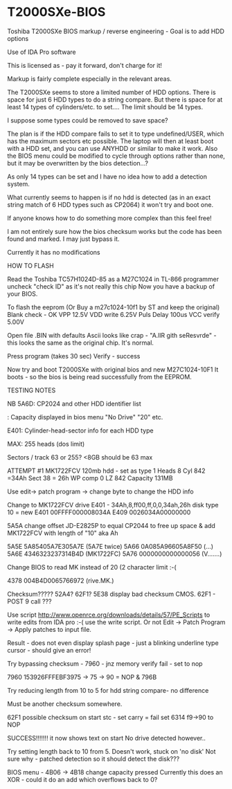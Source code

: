 # T2000SXe-BIOS
Toshiba T2000SXe BIOS markup / reverse engineering - Goal is to add HDD options

Use of IDA Pro software

This is licensed as - pay it forward, don't charge for it!

Markup is fairly complete especially in the relevant areas.

The T2000SXe seems to store a limited number of HDD options. There is space for just 6 HDD types to do a string compare. But there is space for at least 14 types of cylinders/etc. to set.... The limit should be 14 types.

I suppose some types could be removed to save space?

The plan is if the HDD compare fails to set it to type undefined/USER, which has the maximum sectors etc possible.
The laptop will then at least boot with a HDD set, and you can use ANYHDD or similar to make it work.
Also the BIOS menu could be modified to cycle through options rather than none, but it may be overwritten by the bios detection...?

As only 14 types can be set and I have no idea how to add a detection system.

What currently seems to happen is if no hdd is detected (as in an exact string match of 6 HDD types such as CP2064) it won't try and boot one.

If anyone knows how to do something more complex than this feel free!

I am not entirely sure how the bios checksum works but the code has been found and marked. I may just bypass it.

Currently it has no modifications





HOW TO FLASH

Read the Toshiba TC57H1024D-85 as a M27C1024 in TL-866 programmer
uncheck "check ID" as it's not really this chip
Now you have a backup of your BIOS.

To flash the eeprom
(Or Buy a m27c1024-10f1 by ST and keep the original)
Blank check - OK
VPP 12.5V
VDD write 6.25V
Puls Delay 100us
VCC verify 5.00V

Open file .BIN with defaults
Ascii looks like crap - "A.llR gith seResvrde" - this looks the same as the original chip. It's normal.

Press program (takes 30 sec)
Verify - success

Now try and boot T2000SXe with original bios and new M27C1024-10F1
It boots - so the bios is being read successfully from the EEPROM.






TESTING NOTES

NB 
5A6D: CP2024 and other HDD identifier list

: Capacity displayed in bios menu "No Drive" "20" etc.

E401: Cylinder-head-sector info for each HDD type


MAX: 255 heads (dos limit)

Sectors / track 63 or 255? <8GB should be 63  max


ATTEMPT #1
MK1722FCV 120mb hdd  - set as type 1
Heads   8 
Cyl     842 =34Ah
Sect    38 = 26h
WP comp 0
LZ      842
Capacity 131MB

Use edit-> patch program -> change byte to change the HDD info

Change to MK1722FCV drive
E401 - 34Ah,8,ff00,ff,0,0,34ah,26h disk type 10 = new
E401 00FFFF000008034A
E409 0026034A00000000

5A5A change offset JD-E2825P to equal CP2044 to free up space
& add MK1722FCV with length of "10" aka Ah

5A5E 5A85405A7E305A7E (5A7E twice)
5A66 0A085A96605A8F50 (...)
5A6E 4346323237314B4D (MK1722FC)
5A76 0000000000000056 (V.......)

Change BIOS to read MK instead of 20 (2 character limit :-(

4378 004B4D0065766972 (rive.MK.)

Checksum????? 52A4? 62F1?
5E38 display bad checksum CMOS.
62F1 - POST 9 call ???




Use script http://www.openrce.org/downloads/details/57/PE_Scripts
to write edits from IDA pro :-( 
use the write script. Or not
Edit -> Patch Program -> Apply patches to input file.

Result - does not even display splash page - just a blinking underline type cursor - should give an error!

Try bypassing checksum - 7960 - jnz memory verify fail - set to nop

7960 153926FFFEBF3975 -> 75 -> 90 = NOP  & 796B

Try reducing length from 10 to 5 for hdd string compare- no difference

Must be another checksum somewhere.

62F1 possible checksum on start
stc - set carry = fail
set 6314 f9->90 to NOP

SUCCESS!!!!!!! it now shows text on start
No drive detected however..

Try setting length back to 10 from 5. 
Doesn't work, stuck on 'no disk'
Not sure why - patched detection so it should detect the disk???

BIOS menu - 4B06 -> 4B18 change capacity pressed
Currently this does an XOR - could it do an add which overflows back to 0?


